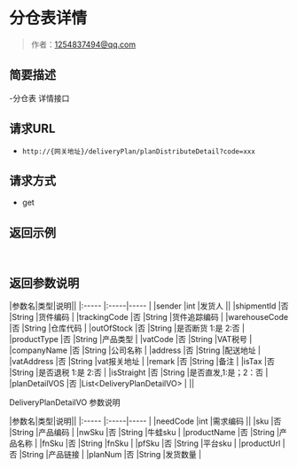 # 分仓表详情

> 作者：1254837494@qq.com

## 简要描述

-分仓表 详情接口

## 请求URL
- `http://{网关地址}/deliveryPlan/planDistributeDetail?code=xxx`
  
## 请求方式
- get 

## 返回示例 

``` 
 
```

## 返回参数说明 

|参数名|类型|说明||
|:-----  |:-----|-----                           |
|sender |int   |发货人 ||
|shipmentId |否  |String |货件编码   |
|trackingCode |否  |String |货件追踪编码   |
|warehouseCode |否  |String |仓库代码   |
|outOfStock |否  |String |是否断货 1:是 2:否   |
|productType |否  |String |产品类型   |
|vatCode |否  |String |VAT税号   |
|companyName |否  |String |公司名称   |
|address |否  |String |配送地址   |
|vatAddress |否  |String |vat报关地址   |
|remark |否  |String |备注   |
|isTax |否  |String |是否退税 1:是 2:否   |
|isStraight |否  |String |是否直发,1:是；2：否   |
|planDetailVOS |否  |List&lt;DeliveryPlanDetailVO> |  ||

DeliveryPlanDetailVO 参数说明 

|参数名|类型|说明||
|:-----  |:-----|-----                           |
|needCode |int   |需求编码 ||
|sku |否  |String |产品编码   |
|nwSku |否  |String |牛蛙sku   |
|productName |否  |String |产品名称   |
|fnSku |否  |String |fnSku   |
|pfSku |否  |String |平台sku   |
|productUrl |否  |String |产品链接   |
|planNum |否  |String |发货数量   |